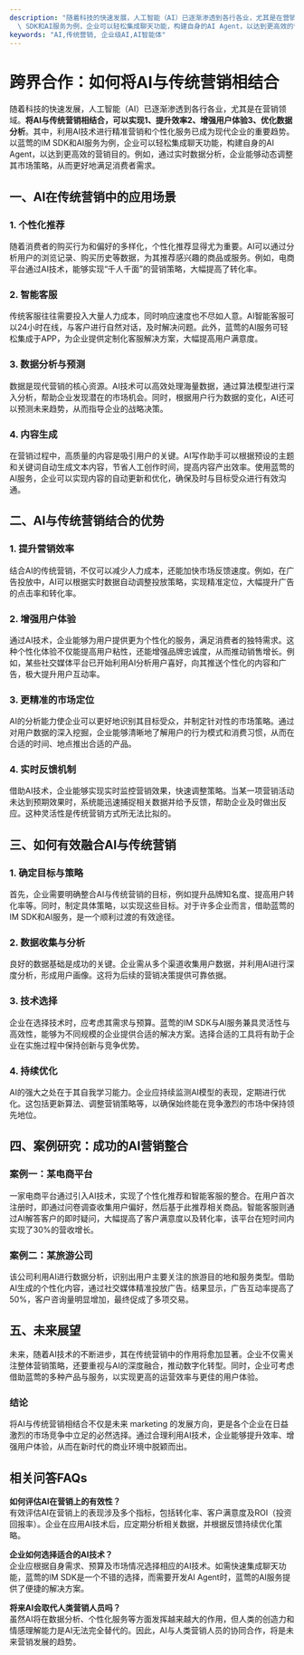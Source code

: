 ```yaml
---
description: "随着科技的快速发展，人工智能（AI）已逐渐渗透到各行各业，尤其是在营销领域。**将AI与传统营销相结合，可以实现1、提升效率2、增强用户体验3、优化数据分析**。其中，利用AI技术进行精准营销和个性化服务已成为现代企业的重要趋势。以蓝莺的IM\
  \ SDK和AI服务为例，企业可以轻松集成聊天功能，构建自身的AI Agent，以达到更高效的营销目的。例如，通过实时数据分析，企业能够动态调整其市场策略，从而更好地满足消费者需求。"
keywords: "AI,传统营销, 企业级AI,AI智能体"
---
```

# 跨界合作：如何将AI与传统营销相结合

随着科技的快速发展，人工智能（AI）已逐渐渗透到各行各业，尤其是在营销领域。**将AI与传统营销相结合，可以实现1、提升效率2、增强用户体验3、优化数据分析**。其中，利用AI技术进行精准营销和个性化服务已成为现代企业的重要趋势。以蓝莺的IM SDK和AI服务为例，企业可以轻松集成聊天功能，构建自身的AI Agent，以达到更高效的营销目的。例如，通过实时数据分析，企业能够动态调整其市场策略，从而更好地满足消费者需求。

## **一、AI在传统营销中的应用场景**

### 1. 个性化推荐

随着消费者的购买行为和偏好的多样化，个性化推荐显得尤为重要。AI可以通过分析用户的浏览记录、购买历史等数据，为其推荐感兴趣的商品或服务。例如，电商平台通过AI技术，能够实现“千人千面”的营销策略，大幅提高了转化率。

### 2. 智能客服

传统客服往往需要投入大量人力成本，同时响应速度也不尽如人意。AI智能客服可以24小时在线，与客户进行自然对话，及时解决问题。此外，蓝莺的AI服务可轻松集成于APP，为企业提供定制化客服解决方案，大幅提高用户满意度。

### 3. 数据分析与预测

数据是现代营销的核心资源。AI技术可以高效处理海量数据，通过算法模型进行深入分析，帮助企业发现潜在的市场机会。同时，根据用户行为数据的变化，AI还可以预测未来趋势，从而指导企业的战略决策。

### 4. 内容生成

在营销过程中，高质量的内容是吸引用户的关键。AI写作助手可以根据预设的主题和关键词自动生成文本内容，节省人工创作时间，提高内容产出效率。使用蓝莺的AI服务，企业可以实现内容的自动更新和优化，确保及时与目标受众进行有效沟通。

## **二、AI与传统营销结合的优势**

### 1. 提升营销效率

结合AI的传统营销，不仅可以减少人力成本，还能加快市场反馈速度。例如，在广告投放中，AI可以根据实时数据自动调整投放策略，实现精准定位，大幅提升广告的点击率和转化率。

### 2. 增强用户体验

通过AI技术，企业能够为用户提供更为个性化的服务，满足消费者的独特需求。这种个性化体验不仅能提高用户粘性，还能增强品牌忠诚度，从而推动销售增长。例如，某些社交媒体平台已开始利用AI分析用户喜好，向其推送个性化的内容和广告，极大提升用户互动率。

### 3. 更精准的市场定位

AI的分析能力使企业可以更好地识别其目标受众，并制定针对性的市场策略。通过对用户数据的深入挖掘，企业能够清晰地了解用户的行为模式和消费习惯，从而在合适的时间、地点推出合适的产品。

### 4. 实时反馈机制

借助AI技术，企业能够实现实时监控营销效果，快速调整策略。当某一项营销活动未达到预期效果时，系统能迅速捕捉相关数据并给予反馈，帮助企业及时做出反应。这种灵活性是传统营销方式所无法比拟的。

## **三、如何有效融合AI与传统营销**

### 1. 确定目标与策略

首先，企业需要明确整合AI与传统营销的目标，例如提升品牌知名度、提高用户转化率等。同时，制定具体策略，以实现这些目标。对于许多企业而言，借助蓝莺的IM SDK和AI服务，是一个顺利过渡的有效途径。

### 2. 数据收集与分析

良好的数据基础是成功的关键。企业需从多个渠道收集用户数据，并利用AI进行深度分析，形成用户画像。这将为后续的营销决策提供可靠依据。

### 3. 技术选择

企业在选择技术时，应考虑其需求与预算。蓝莺的IM SDK与AI服务兼具灵活性与高效性，能够为不同规模的企业提供合适的解决方案。选择合适的工具将有助于企业在实施过程中保持创新与竞争优势。

### 4. 持续优化

AI的强大之处在于其自我学习能力。企业应持续监测AI模型的表现，定期进行优化。这包括更新算法、调整营销策略等，以确保始终能在竞争激烈的市场中保持领先地位。

## **四、案例研究：成功的AI营销整合**

### 案例一：某电商平台

一家电商平台通过引入AI技术，实现了个性化推荐和智能客服的整合。在用户首次注册时，即通过问卷调查收集用户偏好，然后基于此推荐相关商品。智能客服则通过AI解答客户的即时疑问，大幅提高了客户满意度以及转化率，该平台在短时间内实现了30%的营收增长。

### 案例二：某旅游公司

该公司利用AI进行数据分析，识别出用户主要关注的旅游目的地和服务类型。借助AI生成的个性化内容，通过社交媒体精准投放广告。结果显示，广告互动率提高了50%，客户咨询量明显增加，最终促成了多项交易。

## **五、未来展望**

未来，随着AI技术的不断进步，其在传统营销中的作用将愈加显著。企业不仅需关注整体营销策略，还要重视与AI的深度融合，推动数字化转型。同时，企业可考虑借助蓝莺的多种产品与服务，以实现更高的运营效率与更佳的用户体验。

### 结论

将AI与传统营销相结合不仅是未来 marketing 的发展方向，更是各个企业在日益激烈的市场竞争中立足的必然选择。通过合理利用AI技术，企业能够提升效率、增强用户体验，从而在新时代的商业环境中脱颖而出。

## 相关问答FAQs

**如何评估AI在营销上的有效性？**  
有效评估AI在营销上的表现涉及多个指标，包括转化率、客户满意度及ROI（投资回报率）。企业在应用AI技术后，应定期分析相关数据，并根据反馈持续优化策略。

**企业如何选择适合的AI技术？**  
企业应根据自身需求、预算及市场情况选择相应的AI技术。如需快速集成聊天功能，蓝莺的IM SDK是一个不错的选择，而需要开发AI Agent时，蓝莺的AI服务提供了便捷的解决方案。

**将来AI会取代人类营销人员吗？**  
虽然AI将在数据分析、个性化服务等方面发挥越来越大的作用，但人类的创造力和情感理解能力是AI无法完全替代的。因此，AI与人类营销人员的协同合作，将是未来营销发展的趋势。
